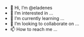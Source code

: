 - 👋 Hi, I’m @eladenes
- 👀 I’m interested in ...
- 🌱 I’m currently learning ...
- 💞️ I’m looking to collaborate on ...
- 📫 How to reach me ...

<!---
eladenes/eladenes is a ✨ special ✨ repository because its `README.md` (this file) appears on your GitHub profile.
You can click the Preview link to take a look at your changes.
--->
